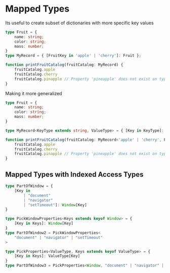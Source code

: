 # Mapped Types

Its useful to create subset of dictionaries with more specific key values

```ts twoslash
type Fruit = {
    name: string;
    color: string;
    mass: number;
}
type MyRecord = { [FruitKey in 'apple' | 'cherry']: Fruit };

function printFruitCatalog(fruitCatalog: MyRecord) {
    fruitCatalog.apple
    fruitCatalog.cherry
    fruitCatalog.pinapple // Property 'pineapple' does not exist on type 'MyRecord'
}
```

Making it more generalized
```ts twoslash
type Fruit = {
    name: string;
    color: string;
    mass: number;
}

type MyRecord<KeyType extends string, ValueType> = { [Key in KeyType]: ValueType };

function printFruitCatalog(fruitCatalog: MyRecord<'apple' | 'cherry', Fruit>) {
    fruitCatalog.apple
    fruitCatalog.cherry
    fruitCatalog.pinapple // Property 'pineapple' does not exist on type 'MyRecord'
}
```

## Mapped Types with Indexed Access Types

```ts twoslash
type PartOfWindow = {
    [Key in 
        | "document"
        | "navigator"
        | "setTimeout"]: Window[Key]
}

type PickWindowProperties<Keys extends keyof Window> = {
    [Key in Keys]: Window[Key]
}
type PartOfWindow2 = PickWindowProperties<
    "document" | "navigator" | "setTimeout"
>

type PickProperties<ValueType, Keys extends keyof ValueType> = {
    [Key in Keys]: ValueType[Key]
}
type PartOfWindow3 = PickProperties<Window, "document" | "navigator" | "setTimeout">
```